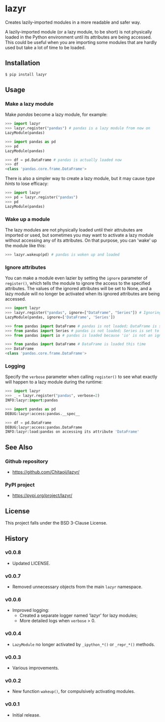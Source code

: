 # lazyr
Creates lazily-imported modules in a more readable and safer way.

A lazily-imported module (or a lazy module, to be short) is not physically loaded in the Python environment until its attributes are being accessed. This could be useful when you are importing some modules that are hardly used but take a lot of time to be loaded.

## Installation

```sh
$ pip install lazyr
```

## Usage
### Make a lazy module
Make *pandas* become a lazy module, for example:

```py
>>> import lazyr
>>> lazyr.register("pandas") # pandas is a lazy module from now on
LazyModule(pandas)

>>> import pandas as pd
>>> pd
LazyModule(pandas)

>>> df = pd.DataFrame # pandas is actually loaded now
>>> df
<class 'pandas.core.frame.DataFrame'>
```

There is also a simpler way to create a lazy module, but it may cause *type hints* to lose efficacy:

```py
>>> import lazyr
>>> pd = lazyr.register("pandas")
>>> pd
LazyModule(pandas)
```

### Wake up a module

The lazy modules are not physically loaded until their attrubutes are imported or used, but sometimes you may want to activate a lazy module without accessing any of its attributes. On that purpose, you can 'wake' up the module like this:

```py
>>> lazyr.wakeup(pd) # pandas is woken up and loaded
```

### Ignore attributes

You can make a module even lazier by setting the `ignore` parameter of `register()`, which tells the module to ignore the access to the specified attributes. The values of the ignored attributes will be set to None, and a lazy module will no longer be activated when its ignored attributes are being accessed.

```py
>>> import lazyr
>>> lazyr.register("pandas", ignore=["DataFrame", "Series"]) # Ignoring DataFrame and Series
LazyModule(pandas, ignore=['DataFrame', 'Series'])

>>> from pandas import DataFrame # pandas is not loaded; DataFrame is set to None
>>> from pandas import Series # pandas is not loaded; Series is set to None
>>> from pandas import io # pandas is loaded because 'io' is not an ignored attribute

>>> from pandas import DataFrame # DataFrame is loaded this time 
>>> DataFrame
<class 'pandas.core.frame.DataFrame'>
```

### Logging

Specify the `verbose` parameter when calling `register()` to see what exactly will happen to a lazy module during the runtime:

```py
>>> import lazyr
>>> _ = lazyr.register("pandas", verbose=2)
INFO:lazyr:import:pandas

>>> import pandas as pd
DEBUG:lazyr:access:pandas.__spec__

>>> df = pd.DataFrame
DEBUG:lazyr:access:pandas.DataFrame
INFO:lazyr:load:pandas on accessing its attribute 'DataFrame'
```

## See Also
### Github repository
* https://github.com/Chitaoji/lazyr/

### PyPI project
* https://pypi.org/project/lazyr/

## License
This project falls under the BSD 3-Clause License.

## History

### v0.0.8
* Updated LICENSE.

### v0.0.7
* Removed unnecessary objects from the main `lazyr` namespace.

### v0.0.6
* Improved logging:
    * Created a separate logger named 'lazyr' for lazy modules;
    * More detailed logs when `verbose` > 0.

### v0.0.4
* `LazyModule` no longer activated by `_ipython_*()` or `_repr_*()` methods.

### v0.0.3
* Various improvements.

### v0.0.2
* New function `wakeup()`, for compulsively activating modules.

### v0.0.1
* Initial release.
